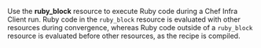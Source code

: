 Use the **ruby_block** resource to execute Ruby code during a Chef
Infra Client run. Ruby code in the `ruby_block` resource is evaluated
with other resources during convergence, whereas Ruby code outside of a
`ruby_block` resource is evaluated before other resources, as the recipe
is compiled.
